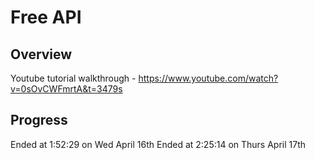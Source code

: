 # Free API 

## Overview
Youtube tutorial walkthrough - https://www.youtube.com/watch?v=0sOvCWFmrtA&t=3479s

## Progress
Ended at 1:52:29 on Wed April 16th
Ended at 2:25:14 on Thurs April 17th
